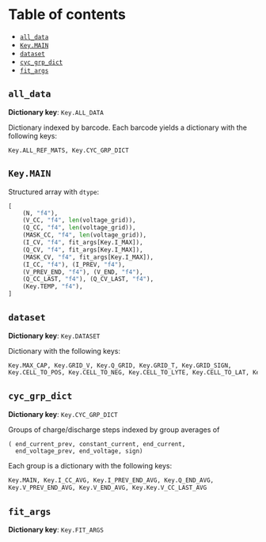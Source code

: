# Table of contents

- [`all_data`](#all-data)
- [`Key.MAIN`](#keymain)
- [`dataset`](#dataset)
- [`cyc_grp_dict`](#cyc-grp)
- [`fit_args`](#fit-args)

<a name="all-data"/>

## `all_data`
**Dictionary key**: `Key.ALL_DATA`

Dictionary indexed by barcode. Each barcode yields a dictionary with the following keys:
```python
Key.ALL_REF_MATS, Key.CYC_GRP_DICT
```


<a name="keymain"/>

## `Key.MAIN`
Structured array with `dtype`:
```python
[
    (N, "f4"),
    (V_CC, "f4", len(voltage_grid)),
    (Q_CC, "f4", len(voltage_grid)),
    (MASK_CC, "f4", len(voltage_grid)),
    (I_CV, "f4", fit_args[Key.I_MAX]),
    (Q_CV, "f4", fit_args[Key.I_MAX]),
    (MASK_CV, "f4", fit_args[Key.I_MAX]),
    (I_CC, "f4"), (I_PREV, "f4"),
    (V_PREV_END, "f4"), (V_END, "f4"),
    (Q_CC_LAST, "f4"), (Q_CV_LAST, "f4"),
    (Key.TEMP, "f4"),
]
```


<a name="dataset"/>

## `dataset`
**Dictionary key**: `Key.DATASET`

Dictionary with the following keys:
```python
Key.MAX_CAP, Key.GRID_V, Key.Q_GRID, Key.GRID_T, Key.GRID_SIGN,
Key.CELL_TO_POS, Key.CELL_TO_NEG, Key.CELL_TO_LYTE, Key.CELL_TO_LAT, Key.ALL_DATA
```


<a name="cyc-grp"/>

## `cyc_grp_dict`
**Dictionary key**: `Key.CYC_GRP_DICT`

Groups of charge/discharge steps indexed by group averages of
```python
( end_current_prev, constant_current, end_current,
  end_voltage_prev, end_voltage, sign)
```

Each group is a dictionary with the following keys:
```python
Key.MAIN, Key.I_CC_AVG, Key.I_PREV_END_AVG, Key.Q_END_AVG,
Key.V_PREV_END_AVG, Key.V_END_AVG, Key.Key.V_CC_LAST_AVG
```


<a name="fit-args"/>

## `fit_args`
**Dictionary key**: `Key.FIT_ARGS`

